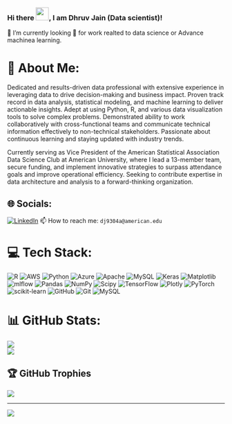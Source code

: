 ### Hi there <img src="https://raw.githubusercontent.com/MartinHeinz/MartinHeinz/master/wave.gif" width="30px">, I am Dhruv Jain (Data scientist)!

🔭 I’m currently looking 👀 for work realted to data science or Advance machinea learning.  

# 💫 About Me:
Dedicated and results-driven data professional with extensive experience in leveraging data to drive decision-making and business impact. Proven track record in data analysis, statistical modeling, and machine learning to deliver actionable insights. Adept at using Python, R, and various data visualization tools to solve complex problems. Demonstrated ability to work collaboratively with cross-functional teams and communicate technical information effectively to non-technical stakeholders. Passionate about continuous learning and staying updated with industry trends.<br>

Currently serving as Vice President of the American Statistical Association Data Science Club at American University, where I lead a 13-member team, secure funding, and implement innovative strategies to surpass attendance goals and improve operational efficiency. Seeking to contribute expertise in data architecture and analysis to a forward-thinking organization.<br>

## 🌐 Socials:
[![LinkedIn](https://img.shields.io/badge/LinkedIn-%230077B5.svg?logo=linkedin&logoColor=white)](https://www.linkedin.com/in/dhruv-jain-09182a169/) 
📫 How to reach me: `dj9304a@american.edu`

# 💻 Tech Stack:
![R](https://img.shields.io/badge/r-%23276DC3.svg?style=for-the-badge&logo=r&logoColor=white) ![AWS](https://img.shields.io/badge/AWS-%23FF9900.svg?style=for-the-badge&logo=amazon-aws&logoColor=white) ![Python](https://img.shields.io/badge/python-3670A0?style=for-the-badge&logo=python&logoColor=ffdd54) ![Azure](https://img.shields.io/badge/azure-%230072C6.svg?style=for-the-badge&logo=microsoftazure&logoColor=white) ![Apache](https://img.shields.io/badge/apache-%23D42029.svg?style=for-the-badge&logo=apache&logoColor=white) ![MySQL](https://img.shields.io/badge/mysql-4479A1.svg?style=for-the-badge&logo=mysql&logoColor=white) ![Keras](https://img.shields.io/badge/Keras-%23D00000.svg?style=for-the-badge&logo=Keras&logoColor=white) ![Matplotlib](https://img.shields.io/badge/Matplotlib-%23ffffff.svg?style=for-the-badge&logo=Matplotlib&logoColor=black) ![mlflow](https://img.shields.io/badge/mlflow-%23d9ead3.svg?style=for-the-badge&logo=numpy&logoColor=blue) ![Pandas](https://img.shields.io/badge/pandas-%23150458.svg?style=for-the-badge&logo=pandas&logoColor=white) ![NumPy](https://img.shields.io/badge/numpy-%23013243.svg?style=for-the-badge&logo=numpy&logoColor=white) ![Scipy](https://img.shields.io/badge/SciPy-%230C55A5.svg?style=for-the-badge&logo=scipy&logoColor=%white) ![TensorFlow](https://img.shields.io/badge/TensorFlow-%23FF6F00.svg?style=for-the-badge&logo=TensorFlow&logoColor=white) ![Plotly](https://img.shields.io/badge/Plotly-%233F4F75.svg?style=for-the-badge&logo=plotly&logoColor=white) ![PyTorch](https://img.shields.io/badge/PyTorch-%23EE4C2C.svg?style=for-the-badge&logo=PyTorch&logoColor=white) ![scikit-learn](https://img.shields.io/badge/scikit--learn-%23F7931E.svg?style=for-the-badge&logo=scikit-learn&logoColor=white) ![GitHub](https://img.shields.io/badge/github-%23121011.svg?style=for-the-badge&logo=github&logoColor=white) ![Git](https://img.shields.io/badge/git-%23F05033.svg?style=for-the-badge&logo=git&logoColor=white) ![MySQL](https://img.shields.io/badge/mysql-4479A1.svg?style=for-the-badge&logo=mysql&logoColor=white)
# 📊 GitHub Stats:
![](https://github-readme-stats.vercel.app/api?username=dhruvjain1999&theme=dark&hide_border=false&include_all_commits=false&count_private=false)<br/>
![](https://github-readme-streak-stats.herokuapp.com/?user=dhruvjain1999&theme=dark&hide_border=false)<br/>

## 🏆 GitHub Trophies
![](https://github-profile-trophy.vercel.app/?username=dhruvjain1999&theme=radical&no-frame=false&no-bg=true&margin-w=4)

---
[![](https://visitcount.itsvg.in/api?id=dhruvjain1999&icon=0&color=0)](https://visitcount.itsvg.in)

<!-- Proudly created with GPRM ( https://gprm.itsvg.in ) -->
